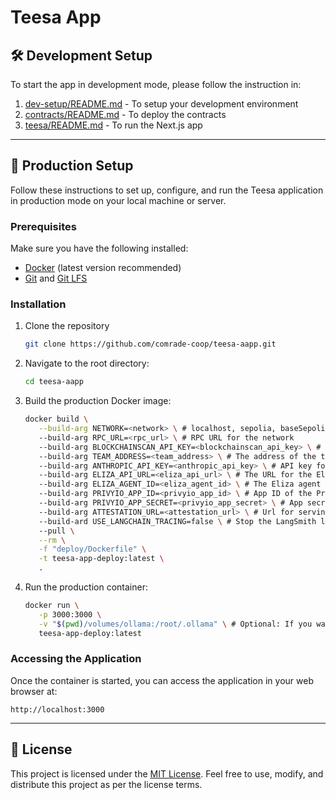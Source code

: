 # Teesa App

## 🛠️ Development Setup

To start the app in development mode, please follow the instruction in:
1. [dev-setup/README.md](dev-setup/README.md) - To setup your development environment
2. [contracts/README.md](contracts/README.md) - To deploy the contracts
3. [teesa/README.md](teesa/README.md) - To run the Next.js app


---


## 🚀 Production Setup

Follow these instructions to set up, configure, and run the Teesa application in production mode on your local machine or server.

### Prerequisites

Make sure you have the following installed:
- [Docker](https://www.docker.com/) (latest version recommended)
- [Git](https://git-scm.com/) and [Git LFS](https://git-lfs.com/)

### Installation

1. Clone the repository
   ```bash
   git clone https://github.com/comrade-coop/teesa-aapp.git
   ```

2. Navigate to the root directory: 
   ```bash
   cd teesa-aapp
   ```

3. Build the production Docker image:
   ```bash
   docker build \
      --build-arg NETWORK=<network> \ # localhost, sepolia, baseSepolia, base
      --build-arg RPC_URL=<rpc_url> \ # RPC URL for the network
      --build-arg BLOCKCHAINSCAN_API_KEY=<blockchainscan_api_key> \ # API key for the blockchain scanner (Etherscan or Basescan, depending on the network. We automatically use the correct API key based on the network.)
      --build-arg TEAM_ADDRESS=<team_address> \ # The address of the team multi-sig wallet
      --build-arg ANTHROPIC_API_KEY=<anthropic_api_key> \ # API key for the Anthropic API
      --build-arg ELIZA_API_URL=<eliza_api_url> \ # The URL for the Eliza API
      --build-arg ELIZA_AGENT_ID=<eliza_agent_id> \ # The Eliza agent ID (can get it from HTTP GET: `${ELIZA_API_URL}/agents`)
      --build-arg PRIVYIO_APP_ID=<privyio_app_id> \ # App ID of the PrivyIO
      --build-arg PRIVYIO_APP_SECRET=<privyio_app_secret> \ # App secret of the PrivyIO
      --build-arg ATTESTATION_URL=<attestation_url> \ # Url for serving attestation verification by aApp Toolkit
      --build-ard USE_LANGCHAIN_TRACING=false \ # Stop the LangSmith logging
      --pull \
      --rm \
      -f "deploy/Dockerfile" \
      -t teesa-app-deploy:latest \
      .
   ```

3. Run the production container:
   ```bash
   docker run \
      -p 3000:3000 \
      -v "$(pwd)/volumes/ollama:/root/.ollama" \ # Optional: If you want to persist the ollama models
      teesa-app-deploy:latest
   ```

### Accessing the Application

Once the container is started, you can access the application in your web browser at:
   ```
   http://localhost:3000
   ```


---


## 📜 License

This project is licensed under the [MIT License](LICENSE). Feel free to use, modify, and distribute this project as per the license terms.
